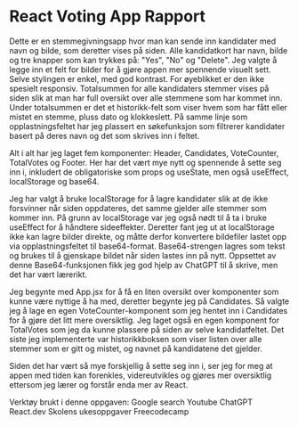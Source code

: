 # React Voting App Rapport

Dette er en stemmegivningsapp hvor man kan sende inn kandidater med navn og bilde, som deretter vises på siden. Alle kandidatkort har navn, bilde og tre knapper som kan trykkes på: "Yes", "No" og "Delete". Jeg valgte å legge inn et felt for bilder for å gjøre appen mer spennende visuelt sett. Selve stylingen er enkel, med god kontrast. For øyeblikket er den ikke spesielt responsiv. Totalsummen for alle kandidaters stemmer vises på siden slik at man har full oversikt over alle stemmene som har kommet inn. Under totalsummen er det et historikk-felt som viser hvem som har fått eller mistet en stemme, pluss dato og klokkeslett. På samme linje som opplastningsfeltet har jeg plassert en søkefunksjon som filtrerer kandidater basert på deres navn og det som skrives inn i feltet. 

Alt i alt har jeg laget fem komponenter: Header, Candidates, VoteCounter, TotalVotes og Footer.
Her har det vært mye nytt og spennende å sette seg inn i, inkludert de obligatoriske som props og useState, 
men også useEffect, localStorage og base64.

Jeg har valgt å bruke localStorage for å lagre kandidater slik at de ikke forsvinner når siden oppdateres, det samme gjelder alle stemmer som kommer inn. På grunn av localStorage var jeg også nødt til å ta i bruke useEffect for å håndtere sideeffekter. Deretter fant jeg ut at localStorage ikke kan lagre bilder direkte, og måtte derfor konvertere bildefiler lastet opp via opplastningsfeltet til base64-format. Base64-strengen lagres som tekst og brukes til å gjenskape bildet når siden lastes inn på nytt. Oppsettet av denne Base64-funksjonen fikk jeg god hjelp av ChatGPT til å skrive, men det har vært lærerikt.

Jeg begynte med App.jsx for å få en liten oversikt over komponenter som kunne være nyttige å ha med, deretter begynte jeg på Candidates. Så valgte jeg å lage en egen VoteCounter-komponent som jeg hentet inn i Candidates for å gjøre det litt mere oversiktlig. Jeg laget også en egen komponent for TotalVotes som jeg da kunne plassere på siden av selve kandidatfeltet. Det siste jeg implementerte var historikkboksen som viser listen over alle stemmer som er gitt og mistet, og navnet på kandidatene det gjelder.

Siden det har vært så mye forskjellig å sette seg inn i, ser jeg for meg at appen med tiden kan forenkles, videreutvikles og gjøres mer oversiktlig ettersom jeg lærer og forstår enda mer av React.

Verktøy brukt i denne oppgaven:
Google search
Youtube
ChatGPT
React.dev
Skolens ukesoppgaver
Freecodecamp
